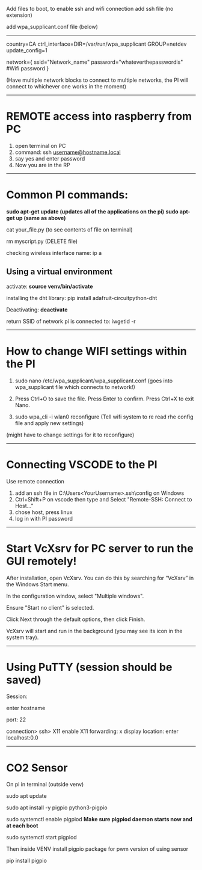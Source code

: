 Add files to boot, to enable ssh and wifi connection 
add ssh file (no extension)

add wpa_supplicant.conf file (below)

------------------------------------------------------
country=CA
ctrl_interface=DIR=/var/run/wpa_supplicant GROUP=netdev
update_config=1

network={
    ssid="Network_name"
    password="whateverthepasswordis"   #Wifi password
}

(Have multiple network blocks to connect to multiple networks, the PI will connect to whichever one works in the moment)

------------------------------------------------------
# REMOTE access into raspberry from PC

1. open terminal on PC
2. command: ssh username@hostname.local 
3. say yes and enter password
4. Now you are in the RP 
-----------------------------------------------------------------------------------------------
# Common PI commands:
**sudo apt-get update (updates all of the applications on the pi)**
**sudo apt-get up (same as above)**

cat your_file.py (to see contents of file on terminal)

rm myscript.py  (DELETE file)

checking wireless interface name: 
ip a

## Using a virtual environment

activate: **source venv/bin/activate**

installing the dht library: pip install adafruit-circuitpython-dht

Deactivating: **deactivate**


return SSID of network pi is connected to: 
iwgetid -r

-----------------------------------------------------------------------------------------------

# How to change WIFI settings within the PI

1. sudo nano /etc/wpa_supplicant/wpa_supplicant.conf   (goes into wpa_supplicant file which connects to network!)

2. Press Ctrl+O to save the file.
   Press Enter to confirm.
   Press Ctrl+X to exit Nano.
3. sudo wpa_cli -i wlan0 reconfigure   (Tell wifi system to re read rhe config file and apply new settings)

(might have to change settings for it to reconfigure)

-----------------------------------------------------------------------------------------------

# Connecting VSCODE to the PI

Use remote connection
1. add an ssh file in C:\Users\<YourUsername>\.ssh\config on Windows
2. Ctrl+Shift+P on vscode then type and Select "Remote-SSH: Connect to Host..."
3. chose host, press linux 
4. log in with PI password

-----------------------------------------------------------------------------------------------
# Start VcXsrv for PC server to run the GUI remotely!

After installation, open VcXsrv. You can do this by searching for “VcXsrv” in the Windows Start menu.

In the configuration window, select "Multiple windows".

Ensure "Start no client" is selected.

Click Next through the default options, then click Finish.

VcXsrv will start and run in the background (you may see its icon in the system tray).

-----------------------------------------------------------------------------------------------

# Using PuTTY (session should be saved)

Session: 

enter hostname

port: 22

connection> ssh> X11   enable X11 forwarding:
x display location: enter localhost:0.0

-----------------------------------------------------------------------------------------------
# CO2 Sensor 
On pi in terminal (outside venv)

sudo apt update

sudo apt install -y pigpio python3-pigpio

sudo systemctl enable pigpiod    **Make sure pigpiod daemon starts now and at each boot**

sudo systemctl start pigpiod

Then inside VENV install pigpio package for pwm version of using sensor 

pip install pigpio
